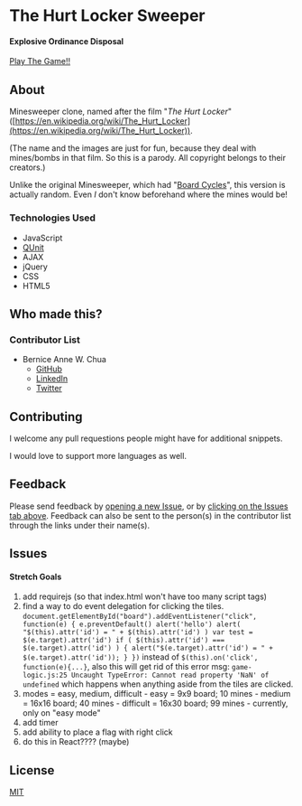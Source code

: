 # The Hurt Locker Sweeper
#### Explosive Ordinance Disposal

[Play The Game!!](https://explosive-ordinance-disposal.herokuapp.com/)

## About

Minesweeper clone, named after the film "<i>The Hurt Locker</i>" ([https://en.wikipedia.org/wiki/The_Hurt_Locker](https://en.wikipedia.org/wiki/The_Hurt_Locker)).

(The name and the images are just for fun, because they deal with mines/bombs in that film.  So this is a parody.  All copyright belongs to their creators.)

Unlike the original Minesweeper, which had "[Board Cycles](http://www.minesweeper.info/wiki/Board_Cycles)", this version is actually random.  Even *I* don't know beforehand where the mines would be!  

### Technologies Used
- JavaScript
- [QUnit](https://qunitjs.com/)
- AJAX
- jQuery
- CSS
- HTML5

## Who made this?

### Contributor List
- Bernice Anne W. Chua
  - [GitHub](https://github.com/BerniceChua)
  - [LinkedIn](https://linkedin.com/in/bernicechua415)
  - [Twitter](https://twitter.com/ChuaBernice)


## Contributing

I welcome any pull requestions people might have for additional snippets.

I would love to support more languages as well.

## Feedback

Please send feedback by [opening a new Issue](https://github.com/BerniceChua/the-hurt-locker-sweeper/issues/new), or by [clicking on the Issues tab above](https://github.com/BerniceChua/the-hurt-locker-sweeper/issues).  Feedback can also be sent to the person(s) in the contributor list through the links under their name(s).

## Issues
#### Stretch Goals
  1. add requirejs 
    (so that index.html won't have too many script tags)
  2. find a way to do event delegation for clicking the tiles.
    ```
    document.getElementById("board").addEventListener("click", function(e) {
      e.preventDefault()
      alert('hello')
      alert( "$(this).attr('id') = " + $(this).attr('id') )
      var test = $(e.target).attr('id')
      if ( $(this).attr('id') === $(e.target).attr('id') ) {
        alert("$(e.target).attr('id') = " + $(e.target).attr('id'));
      }
    })
    ```
    instead of `$(this).on('click', function(e){...}`, also this will
    get rid of this error msg: 
    `game-logic.js:25 Uncaught TypeError: Cannot read property 'NaN' of undefined`
    which happens when anything aside from the tiles are clicked.
  3. modes = easy, medium, difficult
    - easy = 9x9 board; 10 mines
    - medium = 16x16 board; 40 mines
    - difficult = 16x30 board; 99 mines
    - currently, only on "easy mode"
  4. add timer
  5. add ability to place a flag with right click
  6. do this in React???? (maybe)


## License

[MIT](LICENSE)